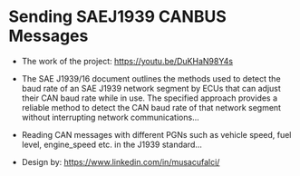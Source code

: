 # Sending SAEJ1939 CANBUS Messages

- The work of the project:  https://youtu.be/DuKHaN98Y4s

- The SAE J1939/16 document outlines the methods used to detect the baud rate of an SAE J1939 network segment by ECUs that can adjust their CAN baud rate while in use. The specified approach provides a reliable method to detect the CAN baud rate of that network segment without interrupting network communications...
- Reading CAN messages with different PGNs such as vehicle speed, fuel level, engine_speed etc. in the J1939 standard...

- Design by: https://www.linkedin.com/in/musacufalci/



